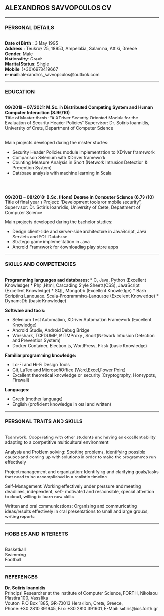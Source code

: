 <h2>ALEXANDROS SAVVOPOULOS CV</h2>
<hr>

<h3>PERSONAL DETAILS</h3> <br>
<b>Date of Birth</b> : 3 May 1995 <br>
<b>Address</b> : Teukroy 25, 18950, Ampelakia, Salamina, Attiki, Greece <br>
<b>Gender</b>: Male <br>
<b>Nationality</b>: Greek <br>
<b>Marital Status</b>: Single <br>
<b>Mobile</b>: (+30)6978419667 <br>
<b>e-mail</b>: alexandros_savvopoulos@outlook.com <br>

<hr>
<h3>EDUCATION</h3> <br>
<b> 09/2018 – 07/2021: M.Sc. in Distributed Computing System and Human Computer Interaction (8.96/10) </b> <br>
Title of Master thesis: “A XDriver Security Oriented Module for the Evaluation of Security Header Policies” Supervisor: Dr. Sotiris Ioannidis, University of Crete, Department of Computer Science <br><br>

Main projects developed during the master studies:
 * Security Header Policies module implementation to XDriver framework
 * Comparison Selenium with XDriver framework
 * Counting Measure Analysis in Snort (Network Intrusion Detection & Prevention System)
 * Database analysis with machine learning in Scala

<br><br>

<b> 09/2013 – 08/2018: B.Sc. (Hons) Degree in Computer Science (6.79 /10) </b> <br>
Title of final year ́s Project: “Development tools for mobile security”, Supervisor: Dr. Sotiris Ioannidis, University of Crete, Department of Computer Science

Main projects developed during the bachelor studies: 
 * Design client-side and server-side architecture in JavaScript, Java Servlets and SQL Database
 * Stratego game implementation in Java
 * Android Framework for downloading play store apps

<hr>
<h3>SKILLS AND COMPETENCIES</h3> <br>
<b> Programming languages and databases: </b>
  * C, Java, Python (Excellent Knowledge)
  * Php ,Html, Cascading Style Sheets(CSS), JavaScript (Excellent Knowledge)
  * SQL, MongoDb (Excellent Knowledge)
  * Bash Scripting Language, Scala-Programming-Language (Excellent Knowledge)
  * DynamoDb (basic Knowledge)

<b> Software and tools: </b>
  * Selenium Test Automation, XDriver Automation Framework (Excellent Knowledge)
  * Android Studio, Android Debug Bridge
  * Wireshark, TCPDUMP, MITMProxy , Snort(Network Intrusion Detection and Prevention System)
  * Docker Container, Electron.js, WordPress, Flask (basic Knowledge)

<b> Familiar programming knowledge: </b>
  * Lo-Fi and Hi-Fi Design Tools
  * Git, LaTex and MicrosoftOffice (Word,Excel,Power Point)
  * Excellent theoretical knowledge on security (Cryptography, Honeypots, Firewall)

<b> Languages: </b>
  * Greek (mother language)
  * English (proficient knowledge in oral and written)

<hr>
<h3>PERSONAL TRAITS AND SKILLS</h3> <br>
Teamwork: Cooperating with other students and having an excellent ability adapting to a competitive
multicultural environment

Analysis and Problem solving: Spotting problems, identifying possible causes and coming up with
solutions in order to make the programmes run effectively

Project management and organization: Identifying and clarifying goals/tasks that need to be
accomplished in a realistic timeline

Self-Management: Working effectively under pressure and meeting deadlines, independent, self-
motivated and responsible, special attention to detail, willing to learn new skills

Written and oral communications: Organising and communicating ideas/results effectively in oral
presentations to small and large groups, writing reports

<hr>
<h3>HOBBIES AND INTERESTS</h3> <br>
 Basketball <br>
 Swimming <br>
 Football <br>

<hr>
<h3>REFERENCES</h3>
<b> Dr. Sotiris Ioannidis </b> <br>
Principal Researcher at the Institute of Computer Science, FORTH, Nikolaou Plastira 100, Vassilika <br>
Vouton, P.O Box 1385, GR-70013 Heraklion, Crete, Greece, <br>
Phone: +30 2810 391945, Fax: +30 2810 391601, E-Mail: sotiris@ics.forth.gr <br>
